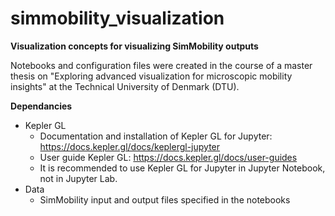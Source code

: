# simmobility_visualization
**Visualization concepts for visualizing SimMobility outputs**

Notebooks and configuration files were created in the course of a master thesis on "Exploring advanced visualization for microscopic mobility insights" at the Technical University of Denmark (DTU).

**Dependancies**
- Kepler GL
  - Documentation and installation of Kepler GL for Jupyter: https://docs.kepler.gl/docs/keplergl-jupyter  
  - User guide Kepler GL: https://docs.kepler.gl/docs/user-guides    
  - It is recommended to use Kepler GL for Jupyter in Jupyter Notebook, not in Jupyter Lab.
- Data
  - SimMobility input and output files specified in the notebooks
